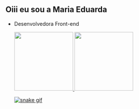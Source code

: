 ## Oiii eu sou a Maria Eduarda

- Desenvolvedora Front-end

  <div>
    <a href="https://github.com/DudaPereira">
    <img height="160em" src="https://github-readme-stats.vercel.app/api?username=DudaPereira&show_icons=true&title_color=blue&theme=dracula&include_all_commits=true&count_private=true&rank_icon=github">

    <img height="160em" src="https://github-readme-stats.vercel.app/api/top-langs/?username=DudaPereira&layout=compact&langs_count=16&theme=dracula&title_color=blue&">  
    
  </div>

  ![snake gif](https://github.com/DudaPereira/DudaPereira/blob/output/github-contribution-grid-snake.svg)

  

